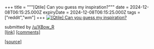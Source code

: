 +++
title = """[Qtile] Can you guess my inspiration?"""
date = 2024-12-08T06:15:25.000Z
expiryDate = 2024-12-08T06:15:25.000Z
tags = ["reddit","wm"]
+++
[![[Qtile] Can you guess my inspiration?](https://preview.redd.it/9d4brxh0hk5e1.png?width=640&crop=smart&auto=webp&s=8c36726fe9f2ba7387049baca39083c1e45034e9 "[Qtile] Can you guess my inspiration?")](https://www.reddit.com/r/unixporn/comments/1h9ckbx/qtile_can_you_guess_my_inspiration/)

submitted by [/u/XBow\_R](https://www.reddit.com/user/XBow_R)  
[\[link\]](https://i.redd.it/9d4brxh0hk5e1.png) [\[comments\]](https://www.reddit.com/r/unixporn/comments/1h9ckbx/qtile_can_you_guess_my_inspiration/)

[[source]](https://www.reddit.com/r/unixporn/comments/1h9ckbx/qtile_can_you_guess_my_inspiration/)
